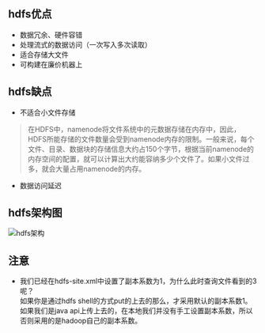 ## hdfs优点
- 数据冗余、硬件容错
- 处理流式的数据访问（一次写入多次读取）
- 适合存储大文件
- 可构建在廉价机器上

## hdfs缺点
- 不适合小文件存储
> 在HDFS中，namenode将文件系统中的元数据存储在内存中，因此，HDFS所能存储的文件数量会受到namenode内存的限制。一般来说，每个文件、目录、数据块的存储信息大约占150个字节，根据当前namenode的内存空间的配置，就可以计算出大约能容纳多少个文件了。如果小文件过多，就会大量占用namenode的内存。

- 数据访问延迟

## hdfs架构图
![hdfs架构](https://hadoop.apache.org/docs/stable/hadoop-project-dist/hadoop-hdfs/images/hdfsarchitecture.png)

## 注意
- 我们已经在hdfs-site.xml中设置了副本系数为1，为什么此时查询文件看到的3呢？  
如果你是通过hdfs shell的方式put的上去的那么，才采用默认的副本系数1。如果我们是java api上传上去的，在本地我们并没有手工设置副本系数，所以否则采用的是hadoop自己的副本系数。
